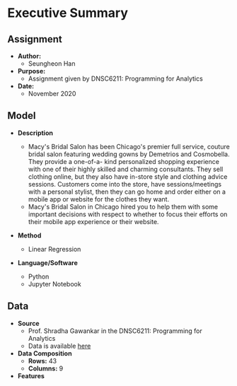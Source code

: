 # Executive Summary

## Assignment
  * **Author:**
    - Seungheon Han
  * **Purpose:**
    - Assignment given by DNSC6211: Programming for Analytics
  * **Date:**
    - November 2020 
     
## Model
   * **Description**
     - Macy's Bridal Salon has been Chicago's premier full service, couture bridal salon featuring wedding gowns by Demetrios and Cosmobella. They provide a one-of-a- kind personalized shopping experience with one of their highly skilled and charming consultants. They sell clothing online, but they also have in-store style and clothing advice sessions. Customers come into the store, have sessions/meetings with a personal stylist, then they can go home and order either on a mobile app or website for the clothes they want.
     - Macy's Bridal Salon in Chicago hired you to help them with some important decisions with respect to whether to focus their efforts on their mobile app experience or their website.

   * **Method**
     - Linear Regression
   * **Language/Software**
     - Python
     - Jupyter Notebook
    
## Data
   * **Source**
     - Prof. Shradha Gawankar in the DNSC6211: Programming for Analytics
     - Data is available [here](https://github.com/hshehjue/Data_Mining_Project/blob/main/Basic_Logics/Macy's/macys)
   * **Data Composition**
     - **Rows:** 43
     - **Columns:** 9
   * **Features**
